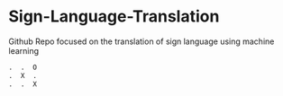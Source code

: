 # Sign-Language-Translation
Github Repo focused on the translation of sign language using machine learning

```python
.  .  O
.  X  .
.  .  X
```

